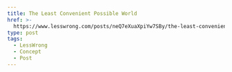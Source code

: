 ```yaml
---
title: The Least Convenient Possible World
href: >-
  https://www.lesswrong.com/posts/neQ7eXuaXpiYw7SBy/the-least-convenient-possible-world
type: post
tags:
  - LessWrong
  - Concept
  - Post
---
```



